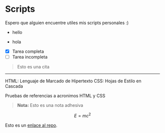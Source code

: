 # Scripts

Espero que alguien encuentre utiles mis scripts personales :)

- hello
+ hola 

- [x] Tarea completa
- [ ] Tarea incompleta

> Esto es una cita

---

HTML: Lenguaje de Marcado de Hipertexto
CSS: Hojas de Estilo en Cascada

Pruebas de referencias a acronimos HTML y CSS

> **Nota:** Esto es una nota adhesiva

$$
E = mc^2
$$

Esto es un [enlace al repo][1].

[1]: https://github.com/JhonatanDczel/Scripts
